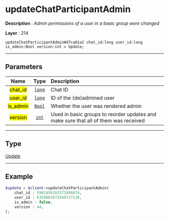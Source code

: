 # updateChatParticipantAdmin

**Description** : *Admin permissions of a user in a basic group were changed*

**Layer** : 214

```tl
updateChatParticipantAdmin#d7ca61a2 chat_id:long user_id:long is_admin:Bool version:int = Update;
```

---

## Parameters

| Name | Type | Description |
| :---: | :---: | :--- |
| <mark>chat_id</mark> | [`long`](type/long) | Chat ID |
| <mark>user_id</mark> | [`long`](type/long) | ID of the (de)admined user |
| <mark>is_admin</mark> | [`Bool`](type/Bool) | Whether the user was rendered admin |
| <mark>version</mark> | [`int`](type/int) | Used in basic groups to reorder updates and make sure that all of them was received |

---

## Type

[Update](type/Update)

---

## Example

```php
$update = $client->updateChatParticipantAdmin(
	chat_id : 5962456183373406074,
	user_id : 6359087672549727128,
	is_admin : false,
	version : 44,
);
```